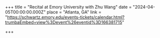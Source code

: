 +++
title = "Recital at Emory University with Zhu Wang"
date = "2024-04-05T00:00:00.000Z"
place = "Atlanta, GA"
link = "https://schwartz.emory.edu/events-tickets/calendar.html?trumbaEmbed=view%3Devent%26eventid%3D166381715"

+++

